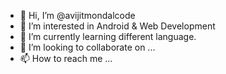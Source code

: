 - 👋 Hi, I’m @avijitmondalcode
- 👀 I’m interested in Android & Web Development
- 🌱 I’m currently learning different language.
- 💞️ I’m looking to collaborate on ...
- 📫 How to reach me ...

<!---
avijitmondalcode/avijitmondalcode is a ✨ special ✨ repository because its `README.md` (this file) appears on your GitHub profile.
You can click the Preview link to take a look at your changes.
--->
